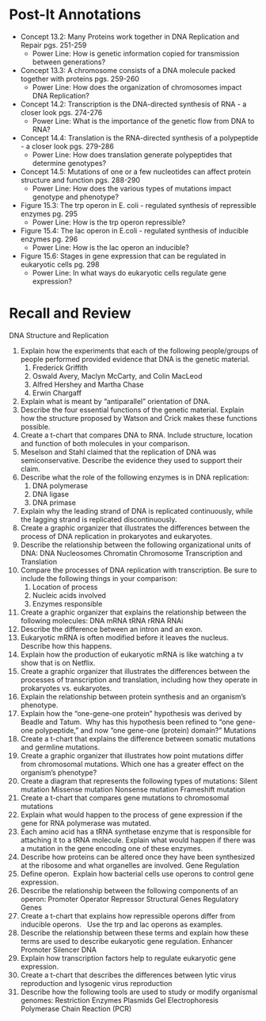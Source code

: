 # Post-It Annotations

- Concept 13.2: Many Proteins work together in DNA Replication and Repair pgs. 251-259
	- Power Line: How is genetic information copied for transmission between generations?
- Concept 13.3: A chromosome consists of a DNA molecule packed together with proteins pgs. 259-260
	- Power Line: How does the organization of chromosomes impact DNA Replication?
- Concept 14.2: Transcription is the DNA-directed synthesis of RNA - a closer look pgs. 274-276
	- Power Line: What is the importance of the genetic flow from DNA to RNA?
- Concept 14.4: Translation is the RNA-directed synthesis of a polypeptide - a closer look pgs. 279-286
	- Power Line: How does translation generate polypeptides that determine genotypes?
- Concept 14.5: Mutations of one or a few nucleotides can affect protein structure and function pgs. 288-290
	- Power Line: How does the various types of mutations impact genotype and phenotype?
- Figure 15.3: The trp operon in E. coli - regulated synthesis of repressible enzymes pg. 295
	- Power Line: How is the trp operon repressible?
- Figure 15.4: The lac operon in E.coli - regulated synthesis of inducible enzymes pg. 296
	- Power Line: How is the lac operon an inducible?
- Figure 15.6: Stages in gene expression that can be regulated in eukaryotic cells pg. 298
	- Power Line: In what ways do eukaryotic cells regulate gene expression?

# Recall and Review
  DNA Structure and Replication
1. Explain how the experiments that each of the following people/groups of people performed provided evidence that DNA is the genetic material.
	1. Frederick Griffith
	2. Oswald Avery, Maclyn McCarty, and Colin MacLeod
	3. Alfred Hershey and Martha Chase
	4. Erwin Chargaff 
2. Explain what is meant by “antiparallel” orientation of DNA.
3. Describe the four essential functions of the genetic material.  Explain how the structure proposed by Watson and Crick makes these functions possible.
4. Create a t-chart that compares DNA to RNA.  Include structure, location and function of both molecules in your comparison.
5. Meselson and Stahl claimed that the replication of DNA was semiconservative.  Describe the evidence they used to support their claim.
6. Describe what the role of the following enzymes is in DNA replication: 
	1. DNA polymerase
	2. DNA ligase 
	3. DNA primase
7. Explain why the leading strand of DNA is replicated continuously, while the lagging strand is replicated discontinuously.
8. Create a graphic organizer that illustrates the differences between the process of DNA replication in prokaryotes and eukaryotes.
9. Describe the relationship between the following organizational units of DNA: 
DNA
Nucleosomes
Chromatin
Chromosome
Transcription and Translation
1. Compare the processes of DNA replication with transcription.  Be sure to include the following things in your comparison: 
	1. Location of process	
	2. Nucleic acids involved
	3. Enzymes responsible
2. Create a graphic organizer that explains the relationship between the following molecules: 
DNA
mRNA
tRNA
rRNA
RNAi
3. Describe the difference between an intron and an exon. 
4. Eukaryotic mRNA is often modified before it leaves the nucleus. Describe how this happens.
5. Explain how the production of eukaryotic mRNA is like watching a tv show that is on Netflix.
6. Create a graphic organizer that illustrates the differences between the processes of transcription and translation, including how they operate in prokaryotes vs. eukaryotes.
7. Explain the relationship between protein synthesis and an organism’s phenotype.
8. Explain how the “one-gene-one protein” hypothesis was derived by Beadle and Tatum.  Why has this hypothesis been refined to “one gene-one polypeptide,” and now “one gene-one (protein) domain?”
  Mutations
1. Create a t-chart that explains the difference between somatic mutations and germline mutations.
2. Create a graphic organizer that illustrates how point mutations differ from chromosomal mutations.  Which one has a greater effect on the organism’s phenotype?
3. Create a diagram that represents the following types of mutations:
Silent mutation
Missense mutation
Nonsense mutation
Frameshift mutation
4. Create a t-chart that compares gene mutations to chromosomal mutations
5. Explain what would happen to the process of gene expression if the gene for RNA polymerase was mutated.
6. Each amino acid has a tRNA synthetase enzyme that is responsible for attaching it to a tRNA molecule. Explain what would happen if there was a mutation in the gene encoding one of these enzymes.
7. Describe how proteins can be altered once they have been synthesized at the ribosome and what organelles are involved.
  Gene Regulation
1. Define operon.  Explain how bacterial cells use operons to control gene expression. 
2. Describe the relationship between the following components of an operon: 
Promoter
Operator
Repressor
Structural Genes
Regulatory Genes
3. Create a t-chart that explains how repressible operons differ from inducible operons.   Use the trp and lac operons as examples.
4. Describe the relationship between these terms and explain how these terms are used to describe eukaryotic gene regulation.
Enhancer          Promoter            Silencer             DNA
5. Explain how transcription factors help to regulate eukaryotic gene expression.
6. Create a t-chart that describes the differences between lytic virus reproduction and lysogenic virus reproduction
7. Describe how the following tools are used to study or modify organismal genomes: 
Restriction Enzymes
Plasmids
Gel Electrophoresis
Polymerase Chain Reaction (PCR)
